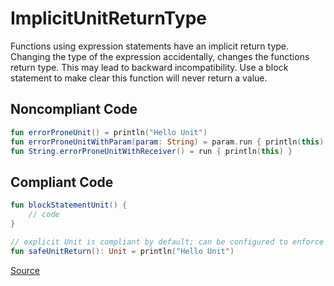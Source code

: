 # ImplicitUnitReturnType

Functions using expression statements have an implicit return type.
Changing the type of the expression accidentally, changes the functions return type.
This may lead to backward incompatibility.
Use a block statement to make clear this function will never return a value.

## Noncompliant Code

```kotlin
fun errorProneUnit() = println("Hello Unit")
fun errorProneUnitWithParam(param: String) = param.run { println(this) }
fun String.errorProneUnitWithReceiver() = run { println(this) }
```
## Compliant Code

```kotlin
fun blockStatementUnit() {
    // code
}

// explicit Unit is compliant by default; can be configured to enforce block statement
fun safeUnitReturn(): Unit = println("Hello Unit")
```

[Source](https://detekt.github.io/detekt/potential-bugs.html#implicitunitreturntype)
